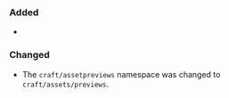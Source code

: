 ### Added
-

### Changed
- The `craft/assetpreviews` namespace was changed to `craft/assets/previews`.
